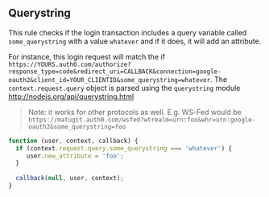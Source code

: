 ## Querystring

This rule checks if the login transaction includes a query variable called `some_querystring` with a value `whatever` and if it does, it will add an attribute.

For instance, this login request will match the if `https://YOURS.auth0.com/authorize?response_type=code&redirect_uri=CALLBACK&connection=google-oauth2&client_id=YOUR_CLIENTID&some_querystring=whatever`.
The `context.request.query` object is parsed using the `querystring` module <http://nodejs.org/api/querystring.html>

> Note: it works for other protocols as well. E.g. WS-Fed would be `https://matugit.auth0.com/wsfed?wtrealm=urn:foo&whr=urn:google-oauth2&some_querystring=foo`

```js
function (user, context, callback) {
  if (context.request.query.some_querystring === 'whatever') {
     user.new_attribute = 'foo';
  }
  
  callback(null, user, context);
}
```
